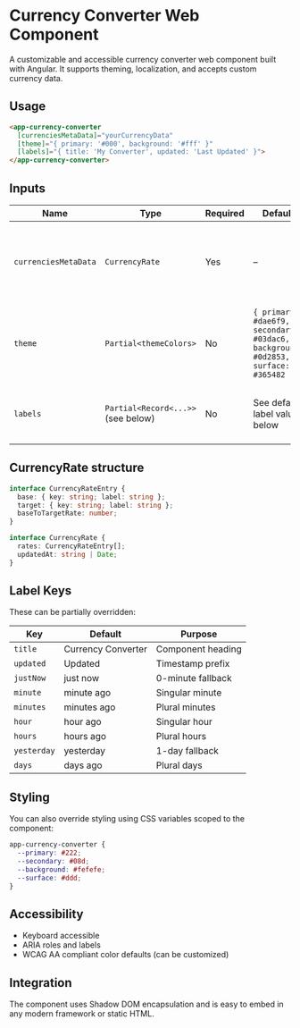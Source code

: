 # Currency Converter Web Component

A customizable and accessible currency converter web component built with Angular. It supports theming, localization, and accepts custom currency data.

## Usage

```html
<app-currency-converter
  [currenciesMetaData]="yourCurrencyData"
  [theme]="{ primary: '#000', background: '#fff' }"
  [labels]="{ title: 'My Converter', updated: 'Last Updated' }">
</app-currency-converter>
```

## Inputs

| Name               | Type                                     | Required | Default                                                                                      | Description |
|--------------------|------------------------------------------|----------|----------------------------------------------------------------------------------------------|-------------|
| `currenciesMetaData` | `CurrencyRate`                          | Yes      | –                                                                                            | Currency data with rates and timestamps. See structure below. |
| `theme`            | `Partial<themeColors>`                   | No       | `{ primary: #dae6f9, secondary: #03dac6, background: #0d2853, surface: #365482 }`            | Customize tool colors. Can also be overridden with CSS custom properties. |
| `labels`           | `Partial<Record<...>>` (see below)       | No       | See default label values below                                                               | Localize or override static text like title and timestamps. |

## CurrencyRate structure

```ts
interface CurrencyRateEntry {
  base: { key: string; label: string };
  target: { key: string; label: string };
  baseToTargetRate: number;
}

interface CurrencyRate {
  rates: CurrencyRateEntry[];
  updatedAt: string | Date;
}
```

## Label Keys

These can be partially overridden:

| Key         | Default          | Purpose                                  |
|-------------|------------------|------------------------------------------|
| `title`     | Currency Converter | Component heading                        |
| `updated`   | Updated           | Timestamp prefix                         |
| `justNow`   | just now          | 0-minute fallback                        |
| `minute`    | minute ago        | Singular minute                          |
| `minutes`   | minutes ago       | Plural minutes                           |
| `hour`      | hour ago          | Singular hour                            |
| `hours`     | hours ago         | Plural hours                             |
| `yesterday` | yesterday         | 1-day fallback                           |
| `days`      | days ago          | Plural days                              |

## Styling

You can also override styling using CSS variables scoped to the component:

```css
app-currency-converter {
  --primary: #222;
  --secondary: #08d;
  --background: #fefefe;
  --surface: #ddd;
}
```

## Accessibility

- Keyboard accessible
- ARIA roles and labels
- WCAG AA compliant color defaults (can be customized)

## Integration

The component uses Shadow DOM encapsulation and is easy to embed in any modern framework or static HTML.
